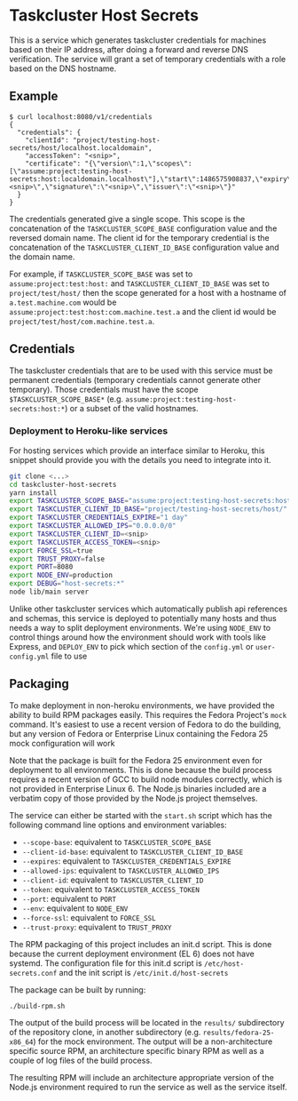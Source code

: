 Taskcluster Host Secrets
========================

This is a service which generates taskcluster credentials for machines based on
their IP address, after doing a forward and reverse DNS verification.  The
service will grant a set of temporary credentials with a role based on the DNS
hostname.

## Example

```
$ curl localhost:8080/v1/credentials
{
  "credentials": {
    "clientId": "project/testing-host-secrets/host/localhost.localdomain",
    "accessToken": "<snip>",
    "certificate": "{\"version\":1,\"scopes\":[\"assume:project:testing-host-secrets:host:localdomain.localhost\"],\"start\":1486575908837,\"expiry\":1486575908837,\"seed\":\"<snip>\",\"signature\":\"<snip>\",\"issuer\":\"<snip>\"}"
  }
}
```

The credentials generated give a single scope.  This scope is the concatenation
of the `TASKCLUSTER_SCOPE_BASE` configuration value and the reversed domain
name.  The client id for the temporary credential is the concatenation of the
`TASKCLUSTER_CLIENT_ID_BASE` configuration value and the domain name.

For example, if `TASKCLUSTER_SCOPE_BASE` was set to `assume:project:test:host:`
and `TASKCLUSTER_CLIENT_ID_BASE` was set to `project/test/host/` then the scope
generated for a host with a hostname of `a.test.machine.com` would be
`assume:project:test:host:com.machine.test.a` and the client id would be
`project/test/host/com.machine.test.a`.

## Credentials

The taskcluster credentials that are to be used with this service must be
permanent credentials (temporary credentials cannot generate other temporary).
Those credentials must have the scope `$TASKCLUSTER_SCOPE_BASE*` (e.g.
`assume:project:testing-host-secrets:host:*`) or a subset of the valid
hostnames.

### Deployment to Heroku-like services

For hosting services which provide an interface similar to Heroku, this snippet
should provide you with the details you need to integrate into it.

``` bash 
git clone <...>
cd taskcluster-host-secrets
yarn install
export TASKCLUSTER_SCOPE_BASE="assume:project:testing-host-secrets:host:"
export TASKCLUSTER_CLIENT_ID_BASE="project/testing-host-secrets/host/"
export TASKCLUSTER_CREDENTIALS_EXPIRE="1 day"
export TASKCLUSTER_ALLOWED_IPS="0.0.0.0/0"
export TASKCLUSTER_CLIENT_ID=<snip>
export TASKCLUSTER_ACCESS_TOKEN=<snip>
export FORCE_SSL=true
export TRUST_PROXY=false
export PORT=8080
export NODE_ENV=production
export DEBUG="host-secrets:*"
node lib/main server
```

Unlike other taskcluster services which automatically publish api references
and schemas, this service is deployed to potentially many hosts and thus needs
a way to split deployment environments.  We're using `NODE_ENV` to control
things around how the environment should work with tools like Express, and
`DEPLOY_ENV` to pick which section of the `config.yml` or `user-config.yml`
file to use

## Packaging

To make deployment in non-heroku environments, we have provided the ability to
build RPM packages easily.  This requires the Fedora Project's `mock` command.
It's easiest to use a recent version of Fedora to do the building, but any
version of Fedora or Enterprise Linux containing the Fedora 25 mock
configuration will work

Note that the package is built for the Fedora 25 environment even for
deployment to all environments.  This is done because the build process
requires a recent version of GCC to build node modules correctly, which is not
provided in Enterprise Linux 6.  The Node.js binaries included are a verbatim
copy of those provided by the Node.js project themselves.

The service can either be started with the `start.sh` script which has the
following command line options and environment variables:

* `--scope-base`: equivalent to `TASKCLUSTER_SCOPE_BASE`
* `--client-id-base`: equivalent to `TASKCLUSTER_CLIENT_ID_BASE`
* `--expires`: equivalent to `TASKCLUSTER_CREDENTIALS_EXPIRE`
* `--allowed-ips`: equivalent to `TASKCLUSTER_ALLOWED_IPS`
* `--client-id`: equivalent to `TASKCLUSTER_CLIENT_ID`
* `--token`: equivalent to `TASKCLUSTER_ACCESS_TOKEN`
* `--port`: equivalent to `PORT`
* `--env`: equivalent to `NODE_ENV`
* `--force-ssl`: equivalent to `FORCE_SSL`
* `--trust-proxy`: equivalent to `TRUST_PROXY`

The RPM packaging of this project includes an init.d script.  This is done
because the current deployment environment (EL 6) does not have systemd.  The
configuration file for this init.d script is `/etc/host-secrets.conf` and the
init script is `/etc/init.d/host-secrets`

The package can be built by running:

```
./build-rpm.sh
```

The output of the build process will be located in the `results/` subdirectory
of the repository clone, in another subdirectory (e.g.
`results/fedora-25-x86_64`) for the mock environment.  The output will be a
non-architecture specific source RPM, an architecture specific binary RPM as
well as a couple of log files of the build process.

The resulting RPM will include an architecture appropriate version of the
Node.js environment required to run the service as well as the service itself.

